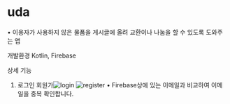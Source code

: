 # uda
• 이용자가 사용하지 않은 물품을 게시글에 올려 교환이나 나눔을 할 수 있도록 도와주는 앱

개발환경
Kotlin, Firebase

상세 기능 
1. 로그인 회원가![login](https://github.com/jypahn/uda/assets/142571208/b0be988d-d2de-4450-a42f-c8e5e7e03a09)
![register](https://github.com/jypahn/uda/assets/142571208/e6df5fd6-734b-4451-9401-fcd0b25136c4)
• Firebase상에 있는 이메일과 비교하여 이메일을 중복 확인합니다.
